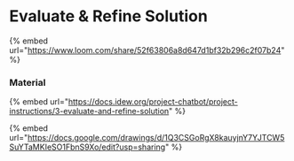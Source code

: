 # Evaluate & Refine Solution

{% embed url="https://www.loom.com/share/52f63806a8d647d1bf32b296c2f07b24" %}



### Material

{% embed url="https://docs.idew.org/project-chatbot/project-instructions/3-evaluate-and-refine-solution" %}

{% embed url="https://docs.google.com/drawings/d/1Q3CSGoRgX8kauyjnY7YJTCW5SuYTaMKIeSO1FbnS9Xo/edit?usp=sharing" %}



